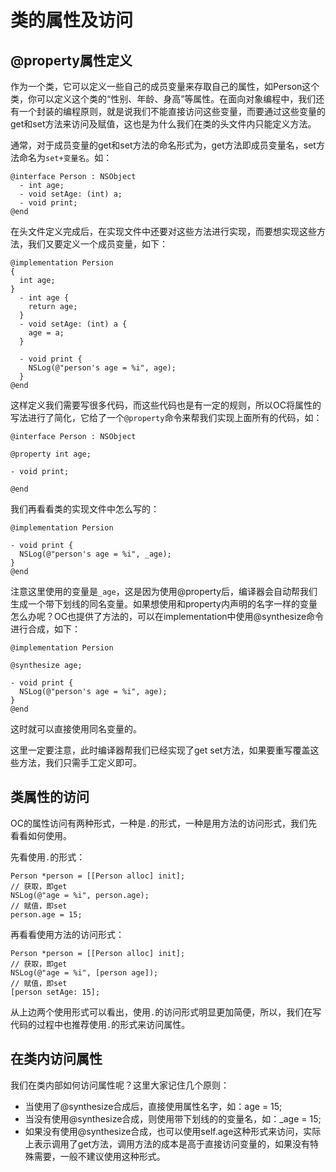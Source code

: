 # 类的属性及访问
## @property属性定义
作为一个类，它可以定义一些自己的成员变量来存取自己的属性，如Person这个类，你可以定义这个类的“性别、年龄、身高”等属性。在面向对象编程中，我们还有一个封装的编程原则，就是说我们不能直接访问这些变量，而要通过这些变量的get和set方法来访问及赋值，这也是为什么我们在类的头文件内只能定义方法。

通常，对于成员变量的get和set方法的命名形式为，get方法即成员变量名，set方法命名为`set+变量名`。如：

``` objc
@interface Person : NSObject
  - int age;
  - void setAge: (int) a;
  - void print;
@end
```

在头文件定义完成后，在实现文件中还要对这些方法进行实现，而要想实现这些方法，我们又要定义一个成员变量，如下：

``` objc
@implementation Persion
{
  int age;
}
  - int age {
    return age;
  }
  - void setAge: (int) a {
    age = a;
  }

  - void print {
    NSLog(@"person's age = %i", age);
  }
@end
```

这样定义我们需要写很多代码，而这些代码也是有一定的规则，所以OC将属性的写法进行了简化，它给了一个`@property`命令来帮我们实现上面所有的代码，如：

``` objc
@interface Person : NSObject

@property int age;

- void print;

@end
```

我们再看看类的实现文件中怎么写的：

``` objc
@implementation Persion

- void print {
  NSLog(@"person's age = %i", _age);
}
@end
```

注意这里使用的变量是`_age`，这是因为使用@property后，编译器会自动帮我们生成一个带下划线的同名变量。如果想使用和property内声明的名字一样的变量怎么办呢？OC也提供了方法的，可以在implementation中使用@synthesize命令进行合成，如下：

``` objc
@implementation Persion

@synthesize age;

- void print {
  NSLog(@"person's age = %i", age);
}
@end
```

这时就可以直接使用同名变量的。

这里一定要注意，此时编译器帮我们已经实现了get set方法，如果要重写覆盖这些方法，我们只需手工定义即可。

## 类属性的访问
OC的属性访问有两种形式，一种是`.`的形式，一种是用方法的访问形式，我们先看看如何使用。

先看使用`.`的形式：

``` objc
Person *person = [[Person alloc] init];
// 获取，即get
NSLog(@"age = %i", person.age);
// 赋值，即set
person.age = 15;
```

再看看使用方法的访问形式：

``` objc
Person *person = [[Person alloc] init];
// 获取，即get
NSLog(@"age = %i", [person age]);
// 赋值，即set
[person setAge: 15];
```

从上边两个使用形式可以看出，使用`.`的访问形式明显更加简便，所以，我们在写代码的过程中也推荐使用`.`的形式来访问属性。

## 在类内访问属性
我们在类内部如何访问属性呢？这里大家记住几个原则：

+ 当使用了@synthesize合成后，直接使用属性名字，如：age = 15;
+ 当没有使用@synthesize合成，则使用带下划线的的变量名，如：_age = 15;
+ 如果没有使用@synthesize合成，也可以使用self.age这种形式来访问，实际上表示调用了get方法，调用方法的成本是高于直接访问变量的，如果没有特殊需要，一般不建议使用这种形式。
